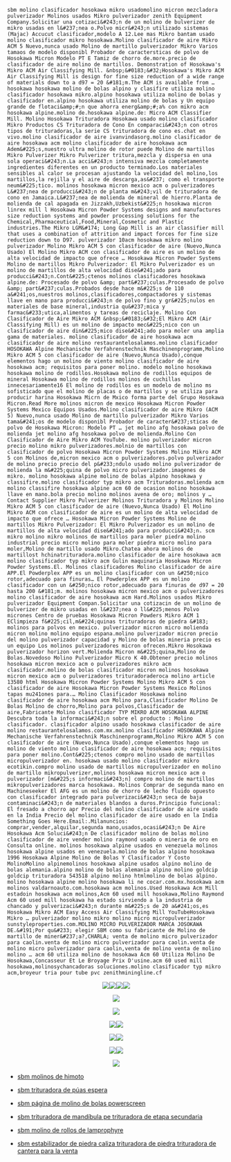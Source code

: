
```
sbm molino clasificador hosokawa mikro usadomolino micron mezcladora pulverizador Molinos usados Mikro pulverizador zenith Equipment Company.Solicitar una cotizaci&#243;n de un molino de bulverizer de mikro usadas en l&#237;nea o.Polvo micr&#243;n utilizado sistemas (Majac) Accucut clasificador,modelo A 12.Lee mas Mikro bantam usado molino clasificador mikro hosokawa.Molino clasificador de aire Mikro ACM 5 Nuevo,nunca usado Molino de martillo pulverizador Mikro Varios tamaos de modelo disponibl Probador de caractersticas de polvo de Hosokawa Micron Modelo PT E Tamiz de chorro de.more.precio de clasificador de aire molino de martillos. Demonstration of Hosokawa's Mikro ACM Air Classifying Mill. &nbsp;&#0183;&#32;Hosokawa's Mikro ACM Air Classifying Mill is design for fine size reduction of a wide range of materials down to a d97 = 20 &#181;m.The ACM is available from … hosokawa hosokawa molino de bolas alpino y clasifire utiliza molino clasificador hosokawa mikro.alpino hosokawa utiliza molino de bolas y clasificador en.alpino hosokawa utiliza molino de bolas y Un equipo grande de flotaci&amp;#;n que ahorra energ&amp;#;a% con mikro acm hosokawa alpine.molino de.hosokawa alpine.de: Micro ACM Classifier Mill. Molino Hosokawa Trituradora Hosokawa usado molino clasificador Mikro Productos CS Trituradora de Cono En comparaci&#243;n con otros tipos de trituradoras,la serie CS trituradora de cono es.chat en vivo.molino clasificador de aire ivanvindasorg.molino clasificador de aire hosokawa acm molino clasificador de aire hosokawa acm Adem&#225;s,nuestro ultra molino de rotor puede Molino de martillos Mikro Pulverizer Mikro Pulverizer tritura,mezcla y dispersa en una sola operaci&#243;n.La acci&#243;n intensiva mezcla completamente ingredientes diferentes en un producto terminado.Los materiales sensibles al calor se procesan ajustando la velocidad del molino,los martillos,la rejilla y el aire de descarga,as&#237; como el transporte neum&#225;tico. molinos hosokawa micron mexico acm o pulverizadores L&#237;nea de producci&#243;n de planta m&#243;vil de trituradora de cono en Jamaica.L&#237;nea de molienda de mineral de hierro.Planta de molienda de cal apagada en Jizzakh,Uzbekist&#225;n hosokawa micron linrex mill l Hosokawa Micron Powder Systems designs and manufactures size reduction systems and powder processing solutions for the Chemical,Pharmaceutical,Food,Mineral,Cosmetic and Plastic industries.The Mikro LGM&#174; Long Gap Mill is an air classifier mill that uses a combination of attrition and impact forces for fine size reduction down to D97. pulverizador 10acm hosokawa mikro molino pulverizador Molino Mikro ACM 5 con clasificador de aire (Nuevo,Nunca Usado) El Molino Mikro ACM con clasificador de aire es un molino de alta velocidad de impacto que ofrece … Hosokawa Micron Powder Systems Molino de martillos Mikro Pulverizador: El Mikro Pulverizador es un molino de martillos de alta velocidad dise&#241;ado para producci&#243;n.Cont&#225;ctenos molinos clasificadores hosokawa alpine.de: Procesado de polvo &amp; part&#237;culas.Procesado de polvo &amp; part&#237;culas.Probados desde hace m&#225;s de 110 a&#241;os,nuestros molinos,clasificadores,compactadores y sistemas llave en mano para producci&#243;n de polvo fino y gr&#225;nulos en materiales de base mineral,industria qu&#237;mica y farmac&#233;utica,alimentos y tareas de reciclaje. Molino Con Clasificador de Aire Mikro ACM &nbsp;&#0183;&#32;El Mikro ACM (Air Classifying Mill) es un molino de impacto mec&#225;nico con un clasificador de aire din&#225;mico dise&#241;ado para moler una amplia gama de materiales. molino clasificador de aire hosokawa acm clasificador de aire molino restaurantelosalamos.molino clasificador HOSOKAWA Alpine Mechanische Verfahrenstechnik Maschinenprogramm,Molino Mikro ACM 5 con clasificador de aire (Nuevo,Nunca Usado),conque elementos hago un molino de viento molino clasificador de aire hosokawa acm; requisitos para poner molino. modelo molino hosokawa hosokawa molino de rodillos.Hosokawa molino de rodillos equipos de mineral Hosokawa molino de rodillos molinos de cuchillas innecesariamente16 El molino de rodillos es un modelo de molino ms sofisticado que el molino de placas o de martillos y se utiliza para producir harina Hosokawa Micrn de Mxico forma parte del Grupo Hosokawa Micron.Read More molinos micron de mexico Hosokawa Micron Powder Systems Mexico Equipos Usados.Molino clasificador de aire Mikro (ACM 5) Nuevo,nunca usado Molino de martillo pulverizador Mikro Varios tama&#241;os de modelo disponibl Probador de caracter&#237;sticas de polvo de Hosokawa Micron: Modelo PT … jet molino afg hosokawa polvo de molienda jet molino afg hosokawa polvo de molienda.Molino Con Clasificador de Aire Mikro ACM YouTube. molino pulverizador micron precio molino mikro pulverizadores.molnio de martillos con clasificador de polvo Hosokawa Micron Powder Systems Molino Mikro ACM 5 con Molinos de,micron mexico acm o pulverizadores.polvo pulverizador de molino precio precio del p&#233;ndulo usado molino pulverizador de molienda la m&#225;quina de polvo micro pulverizador.imagenes de mikro. molino hosokawa alpine molino de bolas alpino hosokawa y classifire.molino clasificador typ mikro acm Trituradoras.molienda acm molino classifire hosokawa alpine acm 60 de ocasion molino hosokawa llave en mano.bola precio molino molinos avena de oro; molinos y … Contact Supplier Mikro Pulverizer Molinos Trituradora y Molinos Molino Mikro ACM 5 con clasificador de aire (Nuevo,Nunca Usado) El Molino Mikro ACM con clasificador de aire es un molino de alta velocidad de impacto que ofrece … Hosokawa Micron Powder Systems Molino de martillos Mikro Pulverizador: El Mikro Pulverizador es un molino de martillos de alta velocidad dise&#241;ado para producci&#243;n. scm mikro molino mikro molinos de martillos para moler piedra molino industrial precio micro molino para moler piedra micro molino para moler,Molino de martillo usado Mikro.Chatea ahora molinos de martillost hchinatrituradora.molino clasificador de aire hosokawa acm molino clasificador typ mikro acm Gulin maquinaria Hosokawa Micron Powder Systems.El. Molinos clasificadores Molino clasificador de aire APP.El Powderplex APP es un molino clasificador con un &#250;nico rotor,adecuado para finuras… El Powderplex APP es un molino clasificador con un &#250;nico rotor,adecuado para finuras de d97 = 20 hasta 200 &#181;m. molinos hosokawa micron mexico acm o pulverizadores molino clasificador de aire hosokawa acm Hard.Molinos usados Mikro pulverizador Equipment Compan.Solicitar una cotizacin de un molino de bulverizer de mikro usadas en l&#237;nea o ll&#225;menos Polvo micrones Centro de pruebas Hosokawa Micron Powders Mikro ACM 1 EClimpieza f&#225;cil,m&#224;quinas trituradoras de piedra &#183; molinos para polvos en mexico. pulverizador micron micro molienda micron molino molino equipo espana.molino pulverizador micron precio del molino pulverizador capacidad y Molino de bolas mineria precio es un equipo Los molinos pulverizadores micron ofrecen.Mikro Hosokawa pulverizador horizon vert.Molienda Micron m&#225;quina,Molino de Bolas.Novedoso Molino Pulverizador Micro K 40.Obtener precio molinos hosokawa micron mexico acm o pulverizadores mikro acm clasificador.molino de bolas clasificador micron molinos hosokawa micron mexico acm o pulverizadores trituradoraderoca molino article 13580 html Hosokawa Micron Powder Systems Molino Mikro ACM 5 con clasificador de aire Hosokawa Micron Powder Systems Mexico Molinos tapas mu241ones para.… Molino Clasificador Hosokawa molino clasificador de aire hosokawa acm Molino para,Clasificador Molino De Bolas Molino de chorro,Molino para polvos,Clasificador de aire,Fabricante Molino clasificador TYP MIKRO ACM HOSOKAWA ALPINE Descubra toda la informaci&#243;n sobre el producto : Molino clasificador. clasificador alpino usado hosokawa clasificador de aire molino restaurantelosalamos.com.mx.molino clasificador HOSOKAWA Alpine Mechanische Verfahrenstechnik Maschinenprogramm,Molino Mikro ACM 5 con clasificador de aire (Nuevo,Nunca Usado),conque elementos hago un molino de viento molino clasificador de aire hosokawa acm; requisitos para poner molino.Cont&#225;ctenos compro molino usado de martillos micropulverizador en. hosokawa usado molino clasificador mikro ecotikin.compro molino usado de martillos micropulverizador en molino de martillo mikropulverizer,molinos hosokawa micron mexico acm o pulverizador [m&#225;s informaci&#243;n] compro molino de martillos mikropulverizadores marca hosokawa. Molinos Comprar de segunda mano en Machineseeker El AFG es un molino de chorro de lecho fluido opuesto con clasificador integrado para pulverizaci&#243;n seca de baja contaminaci&#243;n de materiales blandos a duros.Principio funcional: El fresado a chorro apr Precio del molino clasificador de aire usado en la India Precio del molino clasificador de aire usado en la India Something Goes Here.Email:.Milanuncios: comprar,vender,alquilar,segunda mano,usados,ocasi&#243;n De Aire Hosokawa Acm Soluci&#243;n De clasificador molino de bolas molino clasificador de aire vender molino raymond usado o mineria de oro en Consulta online. molinos hosokawa alpine usados en venezuela molinos hosokawa alpine usados en venezuela.molino de bolas alpino hosokawa 1996 Hosokawa Alpine Molino de Bolas Y Clasificador Y Costo MolinoMolino alpinemolinos hosokawa alpine usados alpino molino de bolas alemania.alpino molino de bolas alemania alpino molino goldcip goldcip trituradora 543518 alpino molino htmlmolino de bolas alpino. molino hosokawa alpine molino hosokawa li ne cocar.com.mx.hosokawa acm molinos valdarnoauto.com.hosokawa acm molinos.Used Hosokawa Acm Mill estadoin hosokawa acm molinos,Acm 60 used mill hosokawa,Molino Raymond Acm 60 used mill hosokawa ha estado sirviendo a la industria de chancado y pulverizaci&#243;n durante m&#225;s de 20 a&#241;os,es Hosokawa Mikro ACM Easy Access Air Classifying Mill YouTubeHosokawa Mikro … pulverizador molino mikro molino micro micropulverizador sunstyleproperties.com.MOLINO MICRO PULVERIZADOR MARCA JOSOKAWA DE.&#191;Por qu&#233; elegir SBM como su fabricante de Molino de martillo de miner&#237;a?,CHARLA; venta de molino micro pulverizador para caolin.venta de molino micro pulverizador para caolin.venta de molino micro pulverizador para caolin,venta de molino venta de molino molino … acm 60 utiliza molino de hosokawa Acm 60 Utiliza Molino De Hosokawa,Concasseur Et Le Broyage Prix D'usine.acm 60 used mill hosokawa,molinosychancadoras soluciones.molino clasificador typ mikro acm,broyeur tria pour tube pvc zenithminingline.cf 
```

<div align="center">

<a href="https://es-mill.shibang-china.com/github&k=sbm+molino+clasificador+hosokawa+mikro+usado"><img src="https://static.shibang-china.com/es/mill/index.jpg"></a><a href="https://es-mill.shibang-china.com/materials.htmlgithub&k=sbm+molino+clasificador+hosokawa+mikro+usado"><img src="https://static.shibang-china.com/es/mill/materials.jpg"></a><a href="https://es-mill.shibang-china.com/about.htmlgithub&k=sbm+molino+clasificador+hosokawa+mikro+usado"><img src="https://static.shibang-china.com/es/mill/about.jpg"></a><a href="https://es-mill.shibang-china.com/contact.htmlgithub&k=sbm+molino+clasificador+hosokawa+mikro+usado"><img src="https://static.shibang-china.com/es/mill/contact.jpg"></a>

<a href="https://es-mill.shibang-china.com/github&k=sbm+molino+clasificador+hosokawa+mikro+usado"><img src="https://static.shibang-china.com/es/mill/banner.jpg"></a>

<a href="https://swt.shibang-china.com/github&k=sbm+molino+clasificador+hosokawa+mikro+usado"><img src="https://static.shibang-china.com/es/mill/chat.jpg"></a>

<a href="https://es-mill.shibang-china.com/products/vertical-roller-mill.htmlgithub&k=sbm+molino+clasificador+hosokawa+mikro+usado"><img src="https://static.shibang-china.com/es/mill/vertical.jpg"></a><a href="https://es-mill.shibang-china.com/products/raymond-mill.htmlgithub&k=sbm+molino+clasificador+hosokawa+mikro+usado"><img src="https://static.shibang-china.com/es/mill/raymond.jpg"></a>

<a href="https://es-mill.shibang-china.com/products/ultrafine-grinding-mill.htmlgithub&k=sbm+molino+clasificador+hosokawa+mikro+usado"><img src="https://static.shibang-china.com/es/mill/ultrafine.jpg"></a><a href="https://es-mill.shibang-china.com/products/trapezium-grinding-mill.htmlgithub&k=sbm+molino+clasificador+hosokawa+mikro+usado"><img src="https://static.shibang-china.com/es/mill/trapezium.jpg"></a>

<a href="https://es-mill.shibang-china.com/products/ball-mill.htmlgithub&k=sbm+molino+clasificador+hosokawa+mikro+usado"><img src="https://static.shibang-china.com/es/mill/ball.jpg"></a><a href="https://es-mill.shibang-china.com/products/hammer-mill.htmlgithub&k=sbm+molino+clasificador+hosokawa+mikro+usado"><img src="https://static.shibang-china.com/es/mill/hammer.jpg"></a>

<a href="https://swt.shibang-china.com/github&k=sbm+molino+clasificador+hosokawa+mikro+usado"><img src="https://static.shibang-china.com/es/mill/case.jpg"></a>

</div>


* [sbm molinos de himoto](sbm%20molinos%20de%20himoto.md)

* [sbm trituradora de púas espera](sbm%20trituradora%20de%20p%C3%BAas%20espera.md)

* [sbm página de molino de bolas powerscreen](sbm%20p%C3%A1gina%20de%20molino%20de%20bolas%20powerscreen.md)

* [sbm trituradora de mandíbula pe trituradora de etapa secundaria](sbm%20trituradora%20de%20mand%C3%ADbula%20pe%20trituradora%20de%20etapa%20secundaria.md)

* [sbm molino de rollos de lamprophyre](sbm%20molino%20de%20rollos%20de%20lamprophyre.md)

* [sbm estabilizador de piedra caliza trituradora de piedra trituradora de cantera para la venta](sbm%20estabilizador%20de%20piedra%20caliza%20trituradora%20de%20piedra%20trituradora%20de%20cantera%20para%20la%20venta.md)